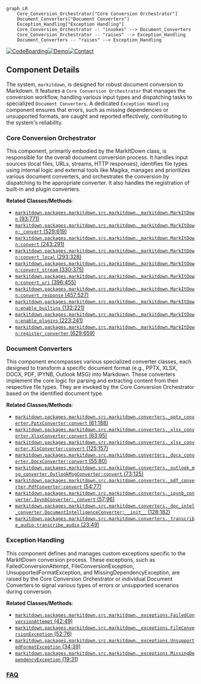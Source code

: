 ```mermaid
graph LR
    Core_Conversion_Orchestrator["Core Conversion Orchestrator"]
    Document_Converters["Document Converters"]
    Exception_Handling["Exception Handling"]
    Core_Conversion_Orchestrator -- "invokes" --> Document_Converters
    Core_Conversion_Orchestrator -- "raises" --> Exception_Handling
    Document_Converters -- "raises" --> Exception_Handling
```
[![CodeBoarding](https://img.shields.io/badge/Generated%20by-CodeBoarding-9cf?style=flat-square)](https://github.com/CodeBoarding/GeneratedOnBoardings)[![Demo](https://img.shields.io/badge/Try%20our-Demo-blue?style=flat-square)](https://www.codeboarding.org/demo)[![Contact](https://img.shields.io/badge/Contact%20us%20-%20contact@codeboarding.org-lightgrey?style=flat-square)](mailto:contact@codeboarding.org)

## Component Details

The system, `markitdown`, is designed for robust document conversion to Markdown. It features a `Core Conversion Orchestrator` that manages the conversion workflow, handling various input types and dispatching tasks to specialized `Document Converters`. A dedicated `Exception Handling` component ensures that errors, such as missing dependencies or unsupported formats, are caught and reported effectively, contributing to the system's reliability.

### Core Conversion Orchestrator
This component, primarily embodied by the MarkItDown class, is responsible for the overall document conversion process. It handles input sources (local files, URLs, streams, HTTP responses), identifies file types using internal logic and external tools like Magika, manages and prioritizes various document converters, and orchestrates the conversion by dispatching to the appropriate converter. It also handles the registration of built-in and plugin converters.


**Related Classes/Methods**:

- <a href="https://github.com/microsoft/markitdown/blob/master/packages/markitdown/src/markitdown/_markitdown.py#L93-L771" target="_blank" rel="noopener noreferrer">`markitdown.packages.markitdown.src.markitdown._markitdown.MarkItDown` (93:771)</a>
- <a href="https://github.com/microsoft/markitdown/blob/master/packages/markitdown/src/markitdown/_markitdown.py#L529-L619" target="_blank" rel="noopener noreferrer">`markitdown.packages.markitdown.src.markitdown._markitdown.MarkItDown:_convert` (529:619)</a>
- <a href="https://github.com/microsoft/markitdown/blob/master/packages/markitdown/src/markitdown/_markitdown.py#L243-L291" target="_blank" rel="noopener noreferrer">`markitdown.packages.markitdown.src.markitdown._markitdown.MarkItDown:convert` (243:291)</a>
- <a href="https://github.com/microsoft/markitdown/blob/master/packages/markitdown/src/markitdown/_markitdown.py#L293-L328" target="_blank" rel="noopener noreferrer">`markitdown.packages.markitdown.src.markitdown._markitdown.MarkItDown:convert_local` (293:328)</a>
- <a href="https://github.com/microsoft/markitdown/blob/master/packages/markitdown/src/markitdown/_markitdown.py#L330-L375" target="_blank" rel="noopener noreferrer">`markitdown.packages.markitdown.src.markitdown._markitdown.MarkItDown:convert_stream` (330:375)</a>
- <a href="https://github.com/microsoft/markitdown/blob/master/packages/markitdown/src/markitdown/_markitdown.py#L396-L455" target="_blank" rel="noopener noreferrer">`markitdown.packages.markitdown.src.markitdown._markitdown.MarkItDown:convert_uri` (396:455)</a>
- <a href="https://github.com/microsoft/markitdown/blob/master/packages/markitdown/src/markitdown/_markitdown.py#L457-L527" target="_blank" rel="noopener noreferrer">`markitdown.packages.markitdown.src.markitdown._markitdown.MarkItDown:convert_response` (457:527)</a>
- <a href="https://github.com/microsoft/markitdown/blob/master/packages/markitdown/src/markitdown/_markitdown.py#L132-L221" target="_blank" rel="noopener noreferrer">`markitdown.packages.markitdown.src.markitdown._markitdown.MarkItDown:enable_builtins` (132:221)</a>
- <a href="https://github.com/microsoft/markitdown/blob/master/packages/markitdown/src/markitdown/_markitdown.py#L223-L241" target="_blank" rel="noopener noreferrer">`markitdown.packages.markitdown.src.markitdown._markitdown.MarkItDown:enable_plugins` (223:241)</a>
- <a href="https://github.com/microsoft/markitdown/blob/master/packages/markitdown/src/markitdown/_markitdown.py#L629-L659" target="_blank" rel="noopener noreferrer">`markitdown.packages.markitdown.src.markitdown._markitdown.MarkItDown:register_converter` (629:659)</a>


### Document Converters
This component encompasses various specialized converter classes, each designed to transform a specific document format (e.g., PPTX, XLSX, DOCX, PDF, IPYNB, Outlook MSG) into Markdown. These converters implement the core logic for parsing and extracting content from their respective file types. They are invoked by the Core Conversion Orchestrator based on the identified document type.


**Related Classes/Methods**:

- <a href="https://github.com/microsoft/markitdown/blob/master/packages/markitdown/src/markitdown/converters/_pptx_converter.py#L61-L188" target="_blank" rel="noopener noreferrer">`markitdown.packages.markitdown.src.markitdown.converters._pptx_converter.PptxConverter:convert` (61:188)</a>
- <a href="https://github.com/microsoft/markitdown/blob/master/packages/markitdown/src/markitdown/converters/_xlsx_converter.py#L63-L95" target="_blank" rel="noopener noreferrer">`markitdown.packages.markitdown.src.markitdown.converters._xlsx_converter.XlsxConverter:convert` (63:95)</a>
- <a href="https://github.com/microsoft/markitdown/blob/master/packages/markitdown/src/markitdown/converters/_xlsx_converter.py#L125-L157" target="_blank" rel="noopener noreferrer">`markitdown.packages.markitdown.src.markitdown.converters._xlsx_converter.XlsConverter:convert` (125:157)</a>
- <a href="https://github.com/microsoft/markitdown/blob/master/packages/markitdown/src/markitdown/converters/_docx_converter.py#L55-L80" target="_blank" rel="noopener noreferrer">`markitdown.packages.markitdown.src.markitdown.converters._docx_converter.DocxConverter:convert` (55:80)</a>
- <a href="https://github.com/microsoft/markitdown/blob/master/packages/markitdown/src/markitdown/converters/_outlook_msg_converter.py#L73-L125" target="_blank" rel="noopener noreferrer">`markitdown.packages.markitdown.src.markitdown.converters._outlook_msg_converter.OutlookMsgConverter:convert` (73:125)</a>
- <a href="https://github.com/microsoft/markitdown/blob/master/packages/markitdown/src/markitdown/converters/_pdf_converter.py#L54-L77" target="_blank" rel="noopener noreferrer">`markitdown.packages.markitdown.src.markitdown.converters._pdf_converter.PdfConverter:convert` (54:77)</a>
- <a href="https://github.com/microsoft/markitdown/blob/master/packages/markitdown/src/markitdown/converters/_ipynb_converter.py#L57-L96" target="_blank" rel="noopener noreferrer">`markitdown.packages.markitdown.src.markitdown.converters._ipynb_converter.IpynbConverter:_convert` (57:96)</a>
- <a href="https://github.com/microsoft/markitdown/blob/master/packages/markitdown/src/markitdown/converters/_doc_intel_converter.py#L128-L182" target="_blank" rel="noopener noreferrer">`markitdown.packages.markitdown.src.markitdown.converters._doc_intel_converter.DocumentIntelligenceConverter:__init__` (128:182)</a>
- <a href="https://github.com/microsoft/markitdown/blob/master/packages/markitdown/src/markitdown/converters/_transcribe_audio.py#L23-L49" target="_blank" rel="noopener noreferrer">`markitdown.packages.markitdown.src.markitdown.converters._transcribe_audio:transcribe_audio` (23:49)</a>


### Exception Handling
This component defines and manages custom exceptions specific to the MarkItDown conversion process. These exceptions, such as FailedConversionAttempt, FileConversionException, UnsupportedFormatException, and MissingDependencyException, are raised by the Core Conversion Orchestrator or individual Document Converters to signal various types of errors or unsupported scenarios during conversion.


**Related Classes/Methods**:

- <a href="https://github.com/microsoft/markitdown/blob/master/packages/markitdown/src/markitdown/_exceptions.py#L42-L49" target="_blank" rel="noopener noreferrer">`markitdown.packages.markitdown.src.markitdown._exceptions.FailedConversionAttempt` (42:49)</a>
- <a href="https://github.com/microsoft/markitdown/blob/master/packages/markitdown/src/markitdown/_exceptions.py#L52-L76" target="_blank" rel="noopener noreferrer">`markitdown.packages.markitdown.src.markitdown._exceptions.FileConversionException` (52:76)</a>
- <a href="https://github.com/microsoft/markitdown/blob/master/packages/markitdown/src/markitdown/_exceptions.py#L34-L39" target="_blank" rel="noopener noreferrer">`markitdown.packages.markitdown.src.markitdown._exceptions.UnsupportedFormatException` (34:39)</a>
- <a href="https://github.com/microsoft/markitdown/blob/master/packages/markitdown/src/markitdown/_exceptions.py#L19-L31" target="_blank" rel="noopener noreferrer">`markitdown.packages.markitdown.src.markitdown._exceptions.MissingDependencyException` (19:31)</a>




### [FAQ](https://github.com/CodeBoarding/GeneratedOnBoardings/tree/main?tab=readme-ov-file#faq)